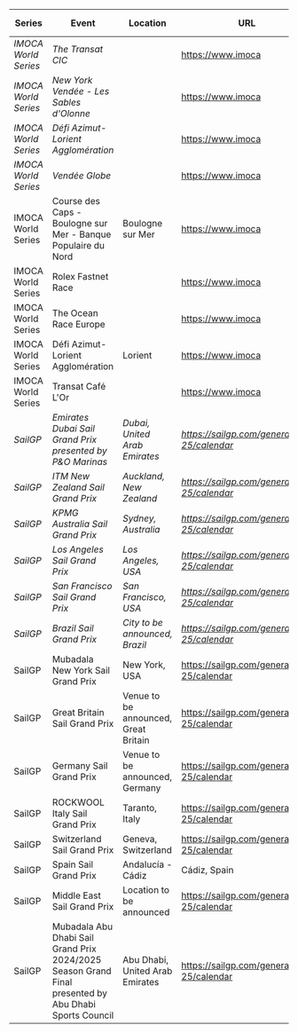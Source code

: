| Series | Event | Location | URL | Start Date | End Date |
|---|---|---|---|---|---|
| *IMOCA World Series* | *The Transat CIC* |  | https://www.imoca | *2024* | *2024* |
| *IMOCA World Series* | *New York Vendée - Les Sables d'Olonne* |  | https://www.imoca | *2024* | *2024* |
| *IMOCA World Series* | *Défi Azimut-Lorient Agglomération* |  | https://www.imoca | *2024* | *2024* |
| *IMOCA World Series* | *Vendée Globe* |  | https://www.imoca | *2024* | *2025* |
| IMOCA World Series | Course des Caps - Boulogne sur Mer - Banque Populaire du Nord | Boulogne sur Mer | https://www.imoca | 2025-06 | 2025-06 |
| IMOCA World Series | Rolex Fastnet Race |  | https://www.imoca | 2025-07 | 2025-07 |
| IMOCA World Series | The Ocean Race Europe |  | https://www.imoca | 2025-08 | 2025-08 |
| IMOCA World Series | Défi Azimut-Lorient Agglomération | Lorient | https://www.imoca | 2025-09 | 2025-09 |
| IMOCA World Series | Transat Café L'Or |  | https://www.imoca | 2025-10 | 2025-10 |
| *SailGP* | *Emirates Dubai Sail Grand Prix presented by P&O Marinas* | *Dubai, United Arab Emirates* | *https://sailgp.com/general/24-25/calendar* | *2024-11-23* | *2024-11-24* |
| *SailGP* | *ITM New Zealand Sail Grand Prix* | *Auckland, New Zealand* | *https://sailgp.com/general/24-25/calendar* | *2025-01-18* | *2025-01-19* |
| *SailGP* | *KPMG Australia Sail Grand Prix* | *Sydney, Australia* | *https://sailgp.com/general/24-25/calendar* | *2025-02-08* | *2025-02-09* |
| *SailGP* | *Los Angeles Sail Grand Prix* | *Los Angeles, USA* | *https://sailgp.com/general/24-25/calendar* | *2025-03-15* | *2025-03-16* |
| *SailGP* | *San Francisco Sail Grand Prix* | *San Francisco, USA* | *https://sailgp.com/general/24-25/calendar* | *2025-03-22* | *2025-03-23* |
| *SailGP* | *Brazil Sail Grand Prix* | *City to be announced, Brazil* | *https://sailgp.com/general/24-25/calendar* | *2025-05-03* | *2025-05-04* |
| SailGP | Mubadala New York Sail Grand Prix | New York, USA | https://sailgp.com/general/24-25/calendar | 2025-06-07 | 2025-06-08 |
| SailGP | Great Britain Sail Grand Prix | Venue to be announced, Great Britain | https://sailgp.com/general/24-25/calendar | 2025-07-19 | 2025-07-20 |
| SailGP | Germany Sail Grand Prix | Venue to be announced, Germany | https://sailgp.com/general/24-25/calendar | 2025-08-16 | 2025-08-17 |
| SailGP | ROCKWOOL Italy Sail Grand Prix | Taranto, Italy | https://sailgp.com/general/24-25/calendar | 2025-09-06 | 2025-09-07 |
| SailGP | Switzerland Sail Grand Prix | Geneva, Switzerland | https://sailgp.com/general/24-25/calendar | 2025-09-20 | 2025-09-21 |
| SailGP | Spain Sail Grand Prix | Andalucía - Cádiz | Cádiz, Spain | https://sailgp.com/general/24-25/calendar | 2025-10-04 | 2025-10-05 |
| SailGP | Middle East Sail Grand Prix | Location to be announced | https://sailgp.com/general/24-25/calendar | 2025-11-07 | 2025-11-08 |
| SailGP | Mubadala Abu Dhabi Sail Grand Prix 2024/2025 Season Grand Final presented by Abu Dhabi Sports Council | Abu Dhabi, United Arab Emirates | https://sailgp.com/general/24-25/calendar | 2025-11-29 | 2025-11-30 |